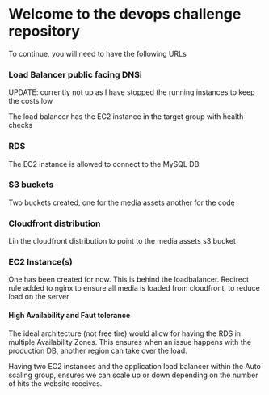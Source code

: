 # Welcome to the devops challenge repository

To continue, you will need to have the following URLs

### Load Balancer public facing DNSi
UPDATE: currently not up as I have stopped the running instances to keep the costs low


The load balancer has the EC2 instance in the target group with health checks

### RDS
The EC2 instance is allowed to connect to the MySQL DB

### S3 buckets
Two buckets created, one for the media assets another for the code

### Cloudfront distribution
Lin the cloudfront distribution to point to the media assets s3 bucket

### EC2 Instance(s)
One has been created for now. This is behind the loadbalancer.
Redirect rule added to nginx to ensure all media is loaded from cloudfront, to reduce load on the server


#### High Availability and Faut tolerance

The ideal architecture (not free tire) would allow for having the RDS in multiple Availability Zones. 
This ensures when an issue happens with the production DB, another region can take over the load. 

Having two EC2 instances and the application load balancer within the Auto scaling group, 
ensures we can scale up or down depending on the number of hits the website receives. 

